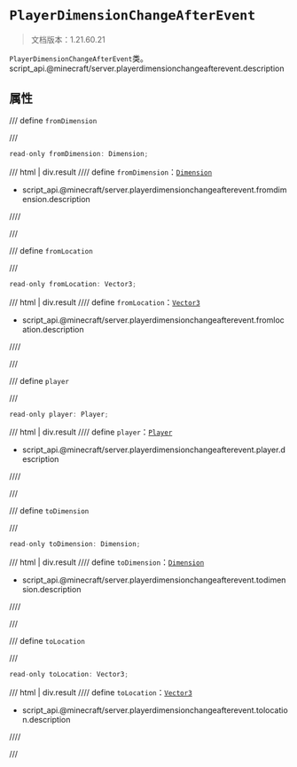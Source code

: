 # `PlayerDimensionChangeAfterEvent`

> 文档版本：1.21.60.21

`PlayerDimensionChangeAfterEvent`类。script_api.@minecraft/server.playerdimensionchangeafterevent.description

## 属性

/// define
`fromDimension`


///

```js
read-only fromDimension: Dimension;
```

/// html | div.result
//// define
`fromDimension`：[`Dimension`](./dimension.md)

- script_api.@minecraft/server.playerdimensionchangeafterevent.fromdimension.description


////

///


/// define
`fromLocation`


///

```js
read-only fromLocation: Vector3;
```

/// html | div.result
//// define
`fromLocation`：[`Vector3`](./vector3.md)

- script_api.@minecraft/server.playerdimensionchangeafterevent.fromlocation.description


////

///


/// define
`player`


///

```js
read-only player: Player;
```

/// html | div.result
//// define
`player`：[`Player`](./player.md)

- script_api.@minecraft/server.playerdimensionchangeafterevent.player.description


////

///


/// define
`toDimension`


///

```js
read-only toDimension: Dimension;
```

/// html | div.result
//// define
`toDimension`：[`Dimension`](./dimension.md)

- script_api.@minecraft/server.playerdimensionchangeafterevent.todimension.description


////

///


/// define
`toLocation`


///

```js
read-only toLocation: Vector3;
```

/// html | div.result
//// define
`toLocation`：[`Vector3`](./vector3.md)

- script_api.@minecraft/server.playerdimensionchangeafterevent.tolocation.description


////

///

